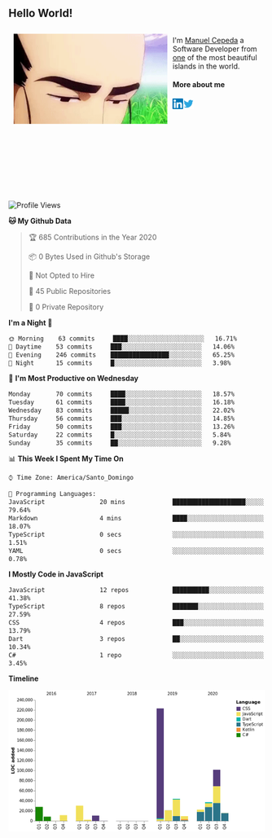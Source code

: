 <h2> Hello World!</h2>

<div style="display:inline-block">
  <img alt="Ah, I see you're a man of culture as well" align="left" width="60%" style="margin: 10px" src="https://raw.githubusercontent.com/mecm1993/mecm1993/master/assets/background.gif">

  I'm [Manuel Cepeda](https://manuelcepeda.dev) a Software Developer from [one](https://en.wikipedia.org/wiki/Dominican_Republic) of the most beautiful islands in the world.

  #### More about me

  <a href="https://www.linkedin.com/in/manuel-cepeda-0336a999/">
    <img align="left" alt="Manuel Cepeda | LinkedIn" width="21px" src="https://raw.githubusercontent.com/mecm1993/mecm1993/master/assets/linkedin.svg" />
  </a>
  <a href="https://twitter.com/mecm1993">
    <img align="left" alt="Manuel Cepeda | Twitter" width="21px" src="https://raw.githubusercontent.com/mecm1993/mecm1993/master/assets/twitter.svg" />
  </a>
  <br />
  <br />
  <br />
  <br />
  <br />
  <br />
  <br />
  <br />
  <br />
  <br />
  <br />
</div>

<!--START_SECTION:waka-->
![Profile Views](http://img.shields.io/badge/Profile%20Views-0-blue)

**🐱 My Github Data** 

> 🏆 685 Contributions in the Year 2020
 > 
> 📦 0 Bytes Used in Github's Storage 
 > 
> 🚫 Not Opted to Hire
 > 
> 📜 45 Public Repositories
 > 
> 🔑 0 Private Repository 
 > 
**I'm a Night 🦉** 

```text
🌞 Morning    63 commits     ████░░░░░░░░░░░░░░░░░░░░░   16.71% 
🌆 Daytime    53 commits     ███░░░░░░░░░░░░░░░░░░░░░░   14.06% 
🌃 Evening    246 commits    ████████████████░░░░░░░░░   65.25% 
🌙 Night      15 commits     █░░░░░░░░░░░░░░░░░░░░░░░░   3.98%

```
📅 **I'm Most Productive on Wednesday** 

```text
Monday       70 commits     ████░░░░░░░░░░░░░░░░░░░░░   18.57% 
Tuesday      61 commits     ████░░░░░░░░░░░░░░░░░░░░░   16.18% 
Wednesday    83 commits     █████░░░░░░░░░░░░░░░░░░░░   22.02% 
Thursday     56 commits     ███░░░░░░░░░░░░░░░░░░░░░░   14.85% 
Friday       50 commits     ███░░░░░░░░░░░░░░░░░░░░░░   13.26% 
Saturday     22 commits     █░░░░░░░░░░░░░░░░░░░░░░░░   5.84% 
Sunday       35 commits     ██░░░░░░░░░░░░░░░░░░░░░░░   9.28%

```


📊 **This Week I Spent My Time On** 

```text
⌚︎ Time Zone: America/Santo_Domingo

💬 Programming Languages: 
JavaScript               20 mins             ████████████████████░░░░░   79.64% 
Markdown                 4 mins              ████░░░░░░░░░░░░░░░░░░░░░   18.07% 
TypeScript               0 secs              ░░░░░░░░░░░░░░░░░░░░░░░░░   1.51% 
YAML                     0 secs              ░░░░░░░░░░░░░░░░░░░░░░░░░   0.78%

```

**I Mostly Code in JavaScript** 

```text
JavaScript               12 repos            ██████████░░░░░░░░░░░░░░░   41.38% 
TypeScript               8 repos             ███████░░░░░░░░░░░░░░░░░░   27.59% 
CSS                      4 repos             ███░░░░░░░░░░░░░░░░░░░░░░   13.79% 
Dart                     3 repos             ██░░░░░░░░░░░░░░░░░░░░░░░   10.34% 
C#                       1 repo              ░░░░░░░░░░░░░░░░░░░░░░░░░   3.45%

```


**Timeline**

![Chart not found](https://github.com/mecm1993/mecm1993/blob/master/charts/bar_graph.png) 


<!--END_SECTION:waka-->